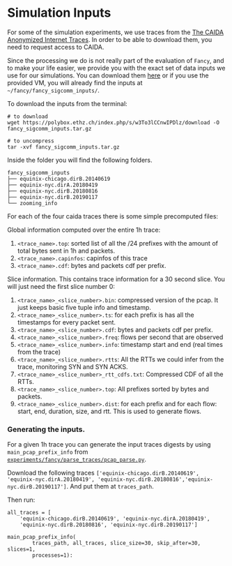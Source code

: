 # Simulation Inputs

For some of the simulation experiments, we use traces from the [The CAIDA Anonymized Internet Traces](https://www.caida.org/catalog/datasets/passive_dataset_download/). In order to be able to download them, you need to request access to CAIDA. 

Since the processing we do is not really part of the evaluation of `Fancy`, and to make your life easier, we provide you with the exact set of 
data inputs we use for our simulations. You can download them [here](https://polybox.ethz.ch/index.php/s/w3To3lCCnwIPDlz) or if you use the provided VM, you will already find the inputs at `~/fancy/fancy_sigcomm_inputs/`.

To download the inputs from the terminal:
```
# to download
wget https://polybox.ethz.ch/index.php/s/w3To3lCCnwIPDlz/download -O fancy_sigcomm_inputs.tar.gz

# to uncompress
tar -xvf fancy_sigcomm_inputs.tar.gz
```

Inside the folder you will find the following folders. 

```
fancy_sigcomm_inputs
├── equinix-chicago.dirB.20140619
├── equinix-nyc.dirA.20180419
├── equinix-nyc.dirB.20180816
├── equinix-nyc.dirB.20190117
└── zooming_info
```

For each of the four caida traces there is some simple precomputed files: 

Global information computed over the entire 1h trace: 
1. `<trace_name>.top`: sorted list of all the /24 prefixes with the amount of total bytes sent in 1h and packets. 
2. `<trace_name>.capinfos`: capinfos of this trace
3. `<trace_name>.cdf`: bytes and packets cdf per prefix. 

Slice information. This contains trace information for a 30 second slice. You will just need the first slice number 0:
1. `<trace_name>_<slice_number>.bin`: compressed version of the pcap. It just keeps basic five tuple info and timestamp. 
2. `<trace_name>_<slice_number>.ts`: for each prefix is has all the timestamps for every packet sent. 
3. `<trace_name>_<slice_number>.cdf`: bytes and packets cdf per prefix.
4. `<trace_name>_<slice_number>.freq`: flows per second that are observed
5. `<trace_name>_<slice_number>.info`: timestamp start and end (real times from the trace)
6. `<trace_name>_<slice_number>.rtts`: All the RTTs we could infer from the trace, monitoring SYN and SYN ACKS. 
7. `<trace_name>_<slice_number>_rtt_cdfs.txt`: Compressed CDF of all the RTTs.
8. `<trace_name>_<slice_number>.top`: All prefixes sorted by bytes and packets. 
9. `<trace_name>_<slice_number>.dist`: for each prefix and for each flow: start, end, duration, size, and rtt. This is used to generate flows.

### Generating the inputs.

For a given 1h trace you can generate the input traces digests by using
`main_pcap_prefix_info` from
[`experiments/fancy/parse_traces/pcap_parse.py`](../experiments/fancy/parse_traces/pcap_parse.py).

Download the following traces 
`['equinix-chicago.dirB.20140619', 'equinix-nyc.dirA.20180419', 'equinix-nyc.dirB.20180816','equinix-nyc.dirB.20190117']`. And put them at `traces_path`.

Then run:

```
all_traces = [
    'equinix-chicago.dirB.20140619', 'equinix-nyc.dirA.20180419',
    'equinix-nyc.dirB.20180816', 'equinix-nyc.dirB.20190117']

main_pcap_prefix_info(
        traces_path, all_traces, slice_size=30, skip_after=30, slices=1,
        processes=1):
```